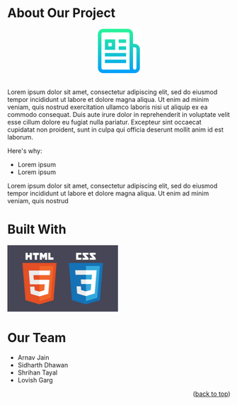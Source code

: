 # About Our Project
<a name="readme-top"></a>
  <div align="center">
  <a href="https://github.com/othneildrew/Best-README-Template">
    <img src="images/logo.png" alt="Logo" width="100" height="100">
  </a></div>
  <br>
  
Lorem ipsum dolor sit amet, consectetur adipiscing elit, sed do eiusmod tempor incididunt ut labore et dolore magna aliqua. Ut enim ad minim veniam, quis nostrud exercitation ullamco laboris nisi ut aliquip ex ea commodo consequat. Duis aute irure dolor in reprehenderit in voluptate velit esse cillum dolore eu fugiat nulla pariatur. Excepteur sint occaecat cupidatat non proident, sunt in culpa qui officia deserunt mollit anim id est laborum.

Here's why:
* Lorem ipsum
* Lorem ipsum

Lorem ipsum dolor sit amet, consectetur adipiscing elit, sed do eiusmod tempor incididunt ut labore et dolore magna aliqua. Ut enim ad minim veniam, quis nostrud 
  
# Built With
  <img src="images/JPG-2.jpg" alt="Logo" width="250" height="150">


# Our Team
* Arnav Jain
* Sidharth Dhawan
* Shrihan Tayal
* Lovish Garg

<p align="right">(<a href="#readme-top">back to top</a>)</p>
